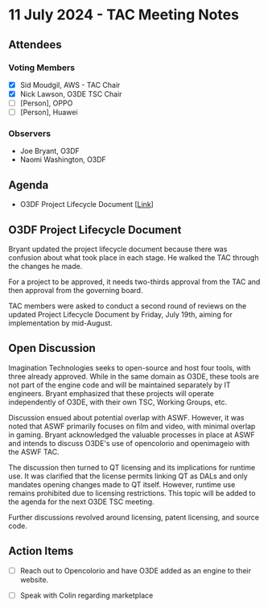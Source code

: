 # 11 July 2024 - TAC Meeting Notes

## Attendees
### Voting Members
- [x] Sid Moudgil, AWS - TAC Chair
- [x] Nick Lawson, O3DE TSC Chair
- [ ] [Person], OPPO
- [ ] [Person], Huawei
### Observers
- Joe Bryant, O3DF
- Naomi Washington, O3DF

## Agenda
- O3DF Project Lifecycle Document [[Link]([url](https://docs.google.com/document/d/1RlEKawh7tlmly_j7y5x8Ls0z-deyabwyCzudJv7a6f0/view))]

## O3DF Project Lifecycle Document

Bryant updated the project lifecycle document because there was confusion about what took place in each stage. He walked the TAC through the changes he made.

For a project to be approved, it needs two-thirds approval from the TAC and then approval from the governing board.

TAC members were asked to conduct a second round of reviews on the updated Project Lifecycle Document by Friday, July 19th, aiming for implementation by mid-August.

## Open Discussion

Imagination Technologies seeks to open-source and host four tools, with three already approved. While in the same domain as O3DE, these tools are not part of the engine code and will be maintained separately by IT engineers. Bryant emphasized that these projects will operate independently of O3DE, with their own TSC, Working Groups, etc.

Discussion ensued about potential overlap with ASWF. However, it was noted that ASWF primarily focuses on film and video, with minimal overlap in gaming. Bryant acknowledged the valuable processes in place at ASWF and intends to discuss O3DE's use of opencolorio and openimageio with the ASWF TAC.

The discussion then turned to QT licensing and its implications for runtime use. It was clarified that the license permits linking QT as DALs and only mandates opening changes made to QT itself. However, runtime use remains prohibited due to licensing restrictions. This topic will be added to the agenda for the next O3DE TSC meeting.

Further discussions revolved around licensing, patent licensing, and source code.


## Action Items
- [ ] Reach out to Opencolorio and have O3DE added as an engine to their website. 
- [ ] Speak with Colin regarding marketplace

